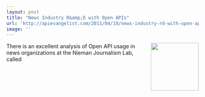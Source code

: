 ```yaml
---
layout: post
title: "News Industry R&amp;D with Open APIs"
url: 'http://apievangelist.com/2011/04/18/news-industry-rd-with-open-apis/'
image: ''
---
```


<img src="http://kinlane-productions.s3.amazonaws.com/journalism/nieman-journalism-labs-icon.jpg" alt="" width="125" align="right" />There is an excellent analysis of Open API usage in news organizations at the Nieman Journalism Lab, called